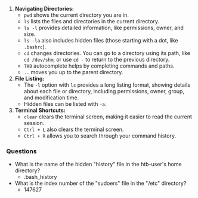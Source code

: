 1. **Navigating Directories:**
    - `pwd` shows the current directory you are in.
    - `ls` lists the files and directories in the current directory.
    - `ls -l` provides detailed information, like permissions, owner, and size.
    - `ls -la` also includes hidden files (those starting with a dot, like `.bashrc`).
    - `cd` changes directories. You can go to a directory using its path, like `cd /dev/shm`, or use `cd -` to return to the previous directory.
    - `TAB` autocomplete helps by completing commands and paths.
    - `..` moves you up to the parent directory.
2. **File Listing:**  
    - The `-l` option with `ls` provides a long listing format, showing details about each file or directory, including permissions, owner, group, and modification time.
    - Hidden files can be listed with `-a`.
3. **Terminal Shortcuts:**
    - `clear` clears the terminal screen, making it easier to read the current session.
    - `Ctrl + L` also clears the terminal screen.
    - `Ctrl + R` allows you to search through your command history.



### Questions
- What is the name of the hidden "history" file in the htb-user's home directory?
	- .bash_history
- What is the index number of the "sudoers" file in the "/etc" directory?
	- 147627